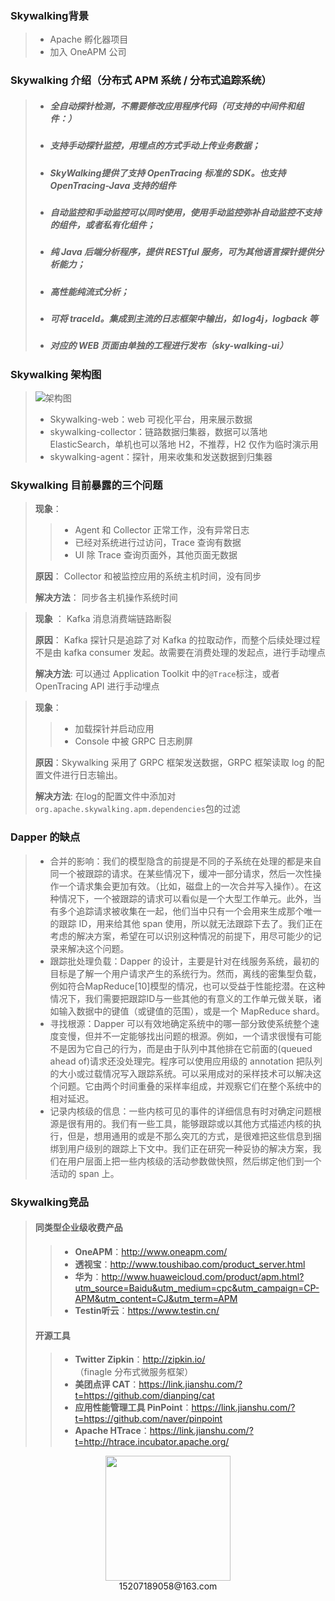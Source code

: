 ### Skywalking背景

> - Apache 孵化器项目
> - 加入 OneAPM 公司

### Skywalking 介绍（分布式 APM 系统 / 分布式追踪系统） 

> - ##### 全自动探针检测，不需要修改应用程序代码（可支持的中间件和组件：）
>
> - ##### 支持手动探针监控，用埋点的方式手动上传业务数据；
>
> - ##### SkyWalking提供了支持 OpenTracing 标准的 SDK。也支持 OpenTracing-Java 支持的组件
>
> - ##### 自动监控和手动监控可以同时使用，使用手动监控弥补自动监控不支持的组件，或者私有化组件；
>
> - ##### 纯 Java 后端分析程序，提供 RESTful 服务，可为其他语言探针提供分析能力；
>
> - ##### 高性能纯流式分析；
>
> - ##### 可将 traceId。集成到主流的日志框架中输出，如 log4j，logback 等
>
> - ##### 对应的 WEB 页面由单独的工程进行发布（sky-walking-ui）

### Skywalking 架构图

> ![架构图](https://note.youdao.com/yws/api/personal/file/WEB4b3841616dbf0e7d80036fc53c2bdf3b?method=download&shareKey=33b552f37bf7ec2e597b48868affea3e)
>
> - Skywalking-web：web 可视化平台，用来展示数据
> - skywalking-collector：链路数据归集器，数据可以落地 ElasticSearch，单机也可以落地 H2，不推荐，H2 仅作为临时演示用
> - skywalking-agent：探针，用来收集和发送数据到归集器

### Skywalking 目前暴露的三个问题

> **现象**：
>
> > - Agent 和 Collector 正常工作，没有异常日志
> > - 已经对系统进行过访问，Trace 查询有数据
> > - UI 除 Trace 查询页面外，其他页面无数据
>
> **原因**： Collector 和被监控应用的系统主机时间，没有同步
>
> **解决方法**： 同步各主机操作系统时间

> **现象** ： Kafka 消息消费端链路断裂
>
> **原因**： Kafka 探针只是追踪了对 Kafka 的拉取动作，而整个后续处理过程不是由 kafka consumer 发起。故需要在消费处理的发起点，进行手动埋点
>
> **解决方法**: 可以通过 Application Toolkit 中的`@Trace`标注，或者 OpenTracing API 进行手动埋点

> **现象**：
>
> > - 加载探针并启动应用
> > - Console 中被 GRPC 日志刷屏
>
> **原因**：Skywalking 采用了 GRPC 框架发送数据，GRPC 框架读取 log 的配置文件进行日志输出。
>
> **解决方法**: 在log的配置文件中添加对`org.apache.skywalking.apm.dependencies`包的过滤

### Dapper 的缺点

> - 合并的影响：我们的模型隐含的前提是不同的子系统在处理的都是来自同一个被跟踪的请求。在某些情况下，缓冲一部分请求，然后一次性操作一个请求集会更加有效。（比如，磁盘上的一次合并写入操作）。在这种情况下，一个被跟踪的请求可以看似是一个大型工作单元。此外，当有多个追踪请求被收集在一起，他们当中只有一个会用来生成那个唯一的跟踪 ID，用来给其他 span 使用，所以就无法跟踪下去了。我们正在考虑的解决方案，希望在可以识别这种情况的前提下，用尽可能少的记录来解决这个问题。
> - 跟踪批处理负载：Dapper 的设计，主要是针对在线服务系统，最初的目标是了解一个用户请求产生的系统行为。然而，离线的密集型负载，例如符合MapReduce[10]模型的情况，也可以受益于性能挖潜。在这种情况下，我们需要把跟踪ID与一些其他的有意义的工作单元做关联，诸如输入数据中的键值（或键值的范围），或是一个 MapReduce shard。
> - 寻找根源：Dapper 可以有效地确定系统中的哪一部分致使系统整个速度变慢，但并不一定能够找出问题的根源。例如，一个请求很慢有可能不是因为它自己的行为，而是由于队列中其他排在它前面的(queued ahead of)请求还没处理完。程序可以使用应用级的 annotation 把队列的大小或过载情况写入跟踪系统。可以采用成对的采样技术可以解决这个问题。它由两个时间重叠的采样率组成，并观察它们在整个系统中的相对延迟。
> - 记录内核级的信息：一些内核可见的事件的详细信息有时对确定问题根源是很有用的。我们有一些工具，能够跟踪或以其他方式描述内核的执行，但是，想用通用的或是不那么突兀的方式，是很难把这些信息到捆绑到用户级别的跟踪上下文中。我们正在研究一种妥协的解决方案，我们在用户层面上把一些内核级的活动参数做快照，然后绑定他们到一个活动的 span 上。

### Skywalking竞品

> #### 同类型企业级收费产品
>
> > - **OneAPM**：http://www.oneapm.com/
> > - **透视宝**：http://www.toushibao.com/product_server.html
> > - **华为**：http://www.huaweicloud.com/product/apm.html?utm_source=Baidu&utm_medium=cpc&utm_campaign=CP-APM&utm_content=CJ&utm_term=APM
> > - **Testin听云**：https://www.testin.cn/
>
> #### 开源工具
>
> > - **Twitter Zipkin**：http://zipkin.io/ （finagle 分布式微服务框架）
> > - **美团点评 CAT**：https://link.jianshu.com/?t=https://github.com/dianping/cat
> > - **应用性能管理工具 PinPoint**：https://link.jianshu.com/?t=https://github.com/naver/pinpoint
> > - **Apache HTrace**：https://link.jianshu.com/?t=http://htrace.incubator.apache.org/

<p align="center">
  <img src="https://note.youdao.com/yws/api/personal/file/WEB633d07639647f24247abdb3665a3c7e6?method=download&shareKey=8a4f08fc16006b4470c8285ed50fdcd0" width="200px"/><br />15207189058@163.com
</p>